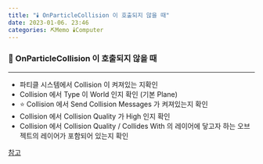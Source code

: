 ```yaml
---
title: "🕯️ OnParticleCollision 이 호출되지 않을 때"
date: 2023-01-06. 23:46
categories: ⛏️Memo 🕯️Computer
---
```


### 💎 OnParticleCollision 이 호출되지 않을 때

---

- 파티클 시스템에서 Collision 이 켜져있는 지확인  
- Collision 에서 Type 이 World 인지 확인 (기본 Plane)  
- ⭐ Collision 에서 Send Collision Messages 가 켜져있는지 확인  
- Collision 에서 Collision Quality 가 High 인지 확인  
- Collision 에서 Collision Quality / Collides With 의 레이어에 닿고자 하는 오브젝트의 레이어가 포함되어 있는지 확인  

[참고](https://www.reddit.com/r/unity/comments/n30tkr/onparticlecollision_not_called/)
